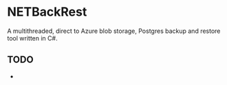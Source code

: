 # NETBackRest

A multithreaded, direct to Azure blob storage, Postgres backup and restore tool written in C#.


## TODO

 - 
